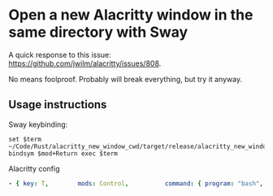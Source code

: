 # Open a new Alacritty window in the same directory with Sway

A quick response to this issue: https://github.com/jwilm/alacritty/issues/808.

No means foolproof. Probably will break everything, but try it anyway.

## Usage instructions

Sway keybinding:

```
set $term ~/Code/Rust/alacritty_new_window_cwd/target/release/alacritty_new_window_cwd
bindsym $mod+Return exec $term
```

Alacritty config

```yaml
- { key: T,        mods: Control,          command: { program: "bash", args: ["-c", "~/Code/Rust/alacritty_new_window_cwd/target/release/alacritty_new_window_cwd"] } }
```
